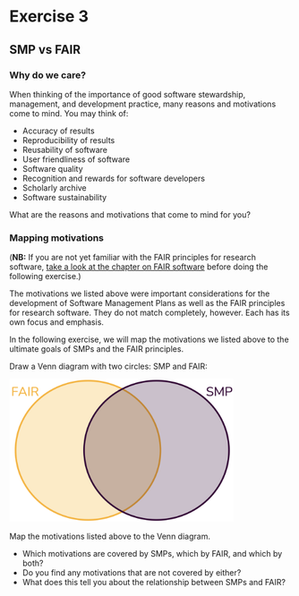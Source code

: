 # Exercise 3

## SMP vs FAIR

### Why do we care?

When thinking of the importance of good software stewardship, management, and development practice, many reasons and motivations come to mind.
You may think of:

- Accuracy of results
- Reproducibility of results
- Reusability of software
- User friendliness of software
- Software quality
- Recognition and rewards for software developers
- Scholarly archive
- Software sustainability

What are the reasons and motivations that come to mind for you?

### Mapping motivations

(**NB:** If you are not yet familiar with the FAIR principles for research software, [take a look at the chapter on FAIR software](/modules/fairsoftware/) before doing the following exercise.)

The motivations we listed above were important considerations for the development of Software Management Plans as well as the FAIR principles for research software.
They do not match completely, however.
Each has its own focus and emphasis.

In the following exercise, we will map the motivations we listed above to the ultimate goals of SMPs and the FAIR principles.

Draw a Venn diagram with two circles: SMP and FAIR:

<img src="media/venn_fairsmp.png" width="400">

Map the motivations listed above to the Venn diagram.

- Which motivations are covered by SMPs, which by FAIR, and which by both?
- Do you find any motivations that are not covered by either?
- What does this tell you about the relationship between SMPs and FAIR?